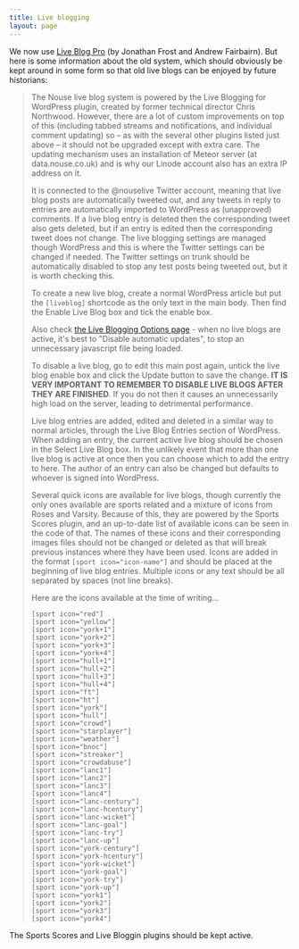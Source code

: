 ```yaml
---
title: Live blogging
layout: page
---
```


We now use [Live Blog Pro](http://www.ocqur.com) (by Jonathan Frost and Andrew Fairbairn).
But here is some information about the old system,
 which should obviously be kept around in some form so that old live blogs can be enjoyed by future historians:

> The Nouse live blog system is powered by the Live Blogging for WordPress plugin, created by former technical director Chris Northwood. However, there are a lot of custom improvements on top of this (including tabbed streams and notifications, and individual comment updating) so – as with the several other plugins listed just above – it should not be upgraded except with extra care. The updating mechanism uses an installation of Meteor server (at data.nouse.co.uk) and is why our Linode account also has an extra IP address on it.
>
> It is connected to the @nouselive Twitter account, meaning that live blog posts are automatically tweeted out, and any tweets in reply to entries are automatically imported to WordPress as (unapproved) comments. If a live blog entry is deleted then the corresponding tweet also gets deleted, but if an entry is edited then the corresponding tweet does not change. The live blogging settings are managed though WordPress and this is where the Twitter settings can be changed if needed.  The Twitter settings on trunk should be automatically disabled to stop any test posts being tweeted out, but it is worth checking this.
>
> To create a new live blog, create a normal WordPress article but put the `[liveblog]` shortcode as the only text in the main body. Then find the Enable Live Blog box and tick the enable box.
>
> Also check [the Live Blogging Options page](http://www.nouse.co.uk/wp-admin/options-general.php?page=live-blogging-options) - when no live blogs are active, it's best to "Disable automatic updates", to stop an unnecessary javascript file being loaded.
>
> To disable a live blog, go to edit this main post again, untick the live blog enable box and click the Update button to save the change. **IT IS VERY IMPORTANT TO REMEMBER TO DISABLE LIVE BLOGS AFTER THEY ARE FINISHED**. If you do not then it causes an unnecessarily high load on the server, leading to detrimental performance.
>
> Live blog entries are added, edited and deleted in a similar way to normal articles, through the Live Blog Entries section of WordPress. When adding an entry, the current active live blog should be chosen in the Select Live Blog box. In the unlikely event that more than one live blog is active at once then you can choose which to add the entry to here. The author of an entry can also be changed but defaults to whoever is signed into WordPress.
>
> Several quick icons are available for live blogs, though currently the only ones available are sports related and a mixture of icons from Roses and Varsity. Because of this, they are powered by the Sports Scores plugin, and an up-to-date list of available icons can be seen in the code of that. The names of these icons and their corresponding images files should not be changed or deleted as that will break previous instances where they have been used. Icons are added in the format `[sport icon="icon-name"]` and should be placed at the beginning of live blog entries. Multiple icons or any text should be all separated by spaces (not line breaks).
>
> Here are the icons available at the time of writing...
>
>     [sport icon="red"]
>     [sport icon="yellow"]
>     [sport icon="york+1"]
>     [sport icon="york+2"]
>     [sport icon="york+3"]
>     [sport icon="york+4"]
>     [sport icon="hull+1"]
>     [sport icon="hull+2"]
>     [sport icon="hull+3"]
>     [sport icon="hull+4"]
>     [sport icon="ft"]
>     [sport icon="ht"]
>     [sport icon="york"]
>     [sport icon="hull"]
>     [sport icon="crowd"]
>     [sport icon="starplayer"]
>     [sport icon="weather"]
>     [sport icon="bnoc"]
>     [sport icon="streaker"]
>     [sport icon="crowdabuse"]
>     [sport icon="lanc1"]
>     [sport icon="lanc2"]
>     [sport icon="lanc3"]
>     [sport icon="lanc4"]
>     [sport icon="lanc-century"]
>     [sport icon="lanc-hcentury"]
>     [sport icon="lanc-wicket"]
>     [sport icon="lanc-goal"]
>     [sport icon="lanc-try"]
>     [sport icon="lanc-up"]
>     [sport icon="york-century"]
>     [sport icon="york-hcentury"]
>     [sport icon="york-wicket"]
>     [sport icon="york-goal"]
>     [sport icon="york-try"]
>     [sport icon="york-up"]
>     [sport icon="york1"] 
>     [sport icon="york2"]
>     [sport icon="york3"]
>     [sport icon="york4"]


The Sports Scores and Live Bloggin plugins should be kept active.
